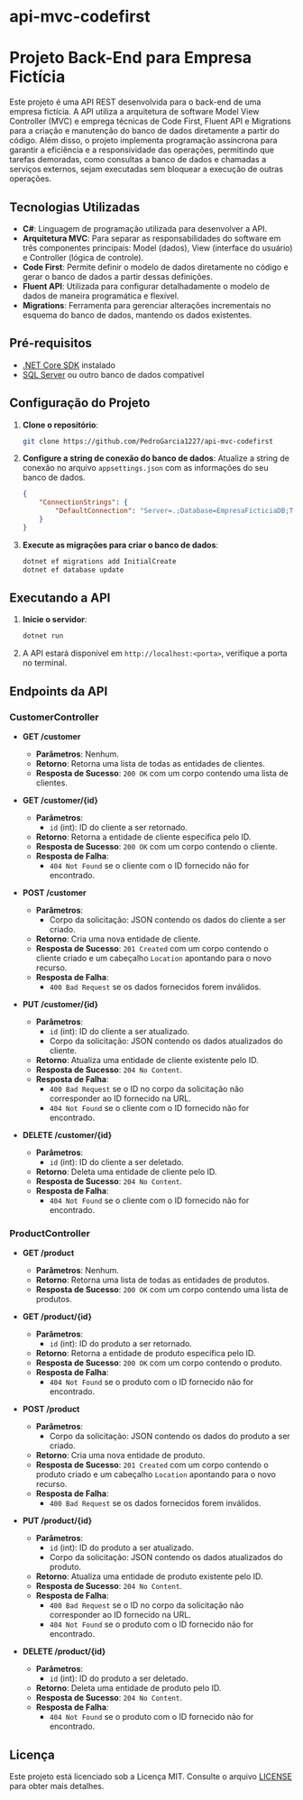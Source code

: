 # api-mvc-codefirst

# Projeto Back-End para Empresa Fictícia
Este projeto é uma API REST desenvolvida para o back-end de uma empresa fictícia. A API utiliza a arquitetura de software Model View Controller (MVC) e emprega técnicas de Code First, Fluent API e Migrations para a criação e manutenção do banco de dados diretamente a partir do código. Além disso, o projeto implementa programação assíncrona para garantir a eficiência e a responsividade das operações, permitindo que tarefas demoradas, como consultas a banco de dados e chamadas a serviços externos, sejam executadas sem bloquear a execução de outras operações.

## Tecnologias Utilizadas
- **C#**: Linguagem de programação utilizada para desenvolver a API.
- **Arquitetura MVC**: Para separar as responsabilidades do software em três componentes principais: Model (dados), View (interface do usuário) e Controller (lógica de controle).
- **Code First**: Permite definir o modelo de dados diretamente no código e gerar o banco de dados a partir dessas definições.
- **Fluent API**: Utilizada para configurar detalhadamente o modelo de dados de maneira programática e flexível.
- **Migrations**: Ferramenta para gerenciar alterações incrementais no esquema do banco de dados, mantendo os dados existentes.

## Pré-requisitos
- [.NET Core SDK](https://dotnet.microsoft.com/download) instalado
- [SQL Server](https://www.microsoft.com/en-us/sql-server/sql-server-downloads) ou outro banco de dados compatível

## Configuração do Projeto

1. **Clone o repositório**:
    ```bash
    git clone https://github.com/PedroGarcia1227/api-mvc-codefirst
    ```

2. **Configure a string de conexão do banco de dados**:
    Atualize a string de conexão no arquivo `appsettings.json` com as informações do seu banco de dados.
    ```json
    {
        "ConnectionStrings": {
            "DefaultConnection": "Server=.;Database=EmpresaFicticiaDB;Trusted_Connection=True;"
        }
    }
    ```

3. **Execute as migrações para criar o banco de dados**:
    ```bash
    dotnet ef migrations add InitialCreate
    dotnet ef database update
    ```

## Executando a API

1. **Inicie o servidor**:
    ```bash
    dotnet run
    ```

2. A API estará disponível em `http://localhost:<porta>`, verifique a porta no terminal.

## Endpoints da API

### CustomerController

- **GET /customer**
  - **Parâmetros**: Nenhum.
  - **Retorno**: Retorna uma lista de todas as entidades de clientes.
  - **Resposta de Sucesso**: `200 OK` com um corpo contendo uma lista de clientes.

- **GET /customer/{id}**
  - **Parâmetros**:
    - `id` (int): ID do cliente a ser retornado.
  - **Retorno**: Retorna a entidade de cliente específica pelo ID.
  - **Resposta de Sucesso**: `200 OK` com um corpo contendo o cliente.
  - **Resposta de Falha**:
    - `404 Not Found` se o cliente com o ID fornecido não for encontrado.

- **POST /customer**
  - **Parâmetros**:
    - Corpo da solicitação: JSON contendo os dados do cliente a ser criado.
  - **Retorno**: Cria uma nova entidade de cliente.
  - **Resposta de Sucesso**: `201 Created` com um corpo contendo o cliente criado e um cabeçalho `Location` apontando para o novo recurso.
  - **Resposta de Falha**:
    - `400 Bad Request` se os dados fornecidos forem inválidos.

- **PUT /customer/{id}**
  - **Parâmetros**:
    - `id` (int): ID do cliente a ser atualizado.
    - Corpo da solicitação: JSON contendo os dados atualizados do cliente.
  - **Retorno**: Atualiza uma entidade de cliente existente pelo ID.
  - **Resposta de Sucesso**: `204 No Content`.
  - **Resposta de Falha**:
    - `400 Bad Request` se o ID no corpo da solicitação não corresponder ao ID fornecido na URL.
    - `404 Not Found` se o cliente com o ID fornecido não for encontrado.

- **DELETE /customer/{id}**
  - **Parâmetros**:
    - `id` (int): ID do cliente a ser deletado.
  - **Retorno**: Deleta uma entidade de cliente pelo ID.
  - **Resposta de Sucesso**: `204 No Content`.
  - **Resposta de Falha**:
    - `404 Not Found` se o cliente com o ID fornecido não for encontrado.

### ProductController

- **GET /product**
  - **Parâmetros**: Nenhum.
  - **Retorno**: Retorna uma lista de todas as entidades de produtos.
  - **Resposta de Sucesso**: `200 OK` com um corpo contendo uma lista de produtos.

- **GET /product/{id}**
  - **Parâmetros**:
    - `id` (int): ID do produto a ser retornado.
  - **Retorno**: Retorna a entidade de produto específica pelo ID.
  - **Resposta de Sucesso**: `200 OK` com um corpo contendo o produto.
  - **Resposta de Falha**:
    - `404 Not Found` se o produto com o ID fornecido não for encontrado.

- **POST /product**
  - **Parâmetros**:
    - Corpo da solicitação: JSON contendo os dados do produto a ser criado.
  - **Retorno**: Cria uma nova entidade de produto.
  - **Resposta de Sucesso**: `201 Created` com um corpo contendo o produto criado e um cabeçalho `Location` apontando para o novo recurso.
  - **Resposta de Falha**:
    - `400 Bad Request` se os dados fornecidos forem inválidos.

- **PUT /product/{id}**
  - **Parâmetros**:
    - `id` (int): ID do produto a ser atualizado.
    - Corpo da solicitação: JSON contendo os dados atualizados do produto.
  - **Retorno**: Atualiza uma entidade de produto existente pelo ID.
  - **Resposta de Sucesso**: `204 No Content`.
  - **Resposta de Falha**:
    - `400 Bad Request` se o ID no corpo da solicitação não corresponder ao ID fornecido na URL.
    - `404 Not Found` se o produto com o ID fornecido não for encontrado.

- **DELETE /product/{id}**
  - **Parâmetros**:
    - `id` (int): ID do produto a ser deletado.
  - **Retorno**: Deleta uma entidade de produto pelo ID.
  - **Resposta de Sucesso**: `204 No Content`.
  - **Resposta de Falha**:
    - `404 Not Found` se o produto com o ID fornecido não for encontrado.


## Licença
Este projeto está licenciado sob a Licença MIT. Consulte o arquivo [LICENSE](LICENSE) para obter mais detalhes.
